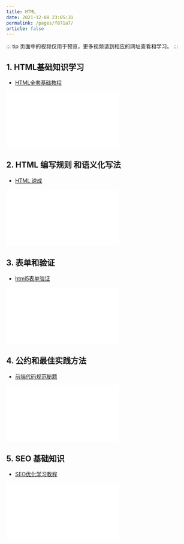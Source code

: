 ```yaml
---
title: HTML
date: 2021-12-08 23:05:31
permalink: /pages/f871a7/
article: false
---
```


::: tip
页面中的视频仅用于预览，更多视频请到相应的网址查看和学习。
:::

## 1. HTML基础知识学习
- [HTML全套基础教程](https://www.bilibili.com/video/BV11t411K74Q)
<iframe src="//player.bilibili.com/player.html?aid=62468669&bvid=BV11t411K74Q&cid=108552052&page=1" scrolling="no" border="0" frameborder="no" framespacing="0" allowfullscreen="true"> </iframe>

## 2. HTML 编写规则 和语义化写法
- [HTML 速成](https://www.bilibili.com/video/BV1vs411M7aT)
<iframe src="//player.bilibili.com/player.html?aid=28878158&bvid=BV1vs411M7aT&cid=50057072&page=1" scrolling="no" border="0" frameborder="no" framespacing="0" allowfullscreen="true"> </iframe>

## 3. 表单和验证
- [html5表单验证](https://www.bilibili.com/video/BV16K4y1Z7Gb)
<iframe src="//player.bilibili.com/player.html?aid=927785227&bvid=BV16K4y1Z7Gb&cid=257564672&page=1" scrolling="no" border="0" frameborder="no" framespacing="0" allowfullscreen="true"> </iframe>

## 4. 公约和最佳实践方法
- [前端代码规范秘籍](https://www.bilibili.com/video/BV19P4y147Jz)
<iframe src="//player.bilibili.com/player.html?aid=889381807&bvid=BV19P4y147Jz&cid=379070815&page=1" scrolling="no" border="0" frameborder="no" framespacing="0" allowfullscreen="true"> </iframe>

## 5. SEO 基础知识
- [SEO优化学习教程](https://www.bilibili.com/video/BV1fE411J7ya)
<iframe src="//player.bilibili.com/player.html?aid=92702498&bvid=BV1fE411J7ya&cid=158176870&page=1" scrolling="no" border="0" frameborder="no" framespacing="0" allowfullscreen="true"> </iframe>

